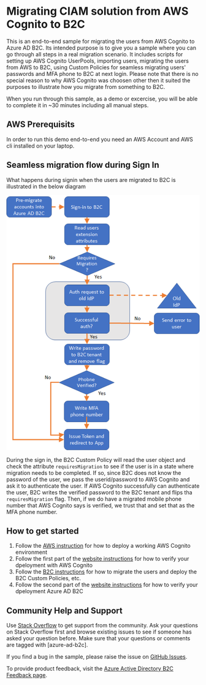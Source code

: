 # Migrating CIAM solution from AWS Cognito to B2C

This is an end-to-end sample for migrating the users from AWS Cognito to Azure AD B2C. Its intended purpose is to give you a sample where you can go through all steps in a real migration scenario. It includes scripts for setting up AWS Cognito UserPools, importing users, migrating the users from AWS to B2C, using Custom Policies for seamless migrating users' passwords and MFA phone to B2C at next login. Please note that there is no special reason to why AWS Cognito was choosen other then it suited the purposes to illustrate how you migrate from something to B2C. 

When you run through this sample, as a demo or excercise, you will be able to complete it in ~30 minutes including all manual steps.

## AWS Prerequisits
In order to run this demo end-to-end you need an AWS Account and AWS cli installed on your laptop. 

## Seamless migration flow during Sign In

What happens during signin when the users are migrated to B2C is illustrated in the below diagram

![auth-flow](media/auth-flow.png) 

During the sign in, the B2C Custom Policy will read the user object and check the attribute ``requiresMigration`` to see if the user is in a state where migration needs to be completed. If so, since B2C does not know the password of the user, we pass the userid/password to AWS Cognito and ask it to authenticate the user. If AWS Cognito successfully can authenticate the user, B2C writes the verified password to the B2C tenant and flips tha ``requiresMigration`` flag. Then, if we do have a migrated mobile phone number that AWS Cognito says is verified, we trust that and set that as the MFA phone number. 

## How to get started

1. Follow the [AWS instruction](aws/README.md) for how to deploy a working AWS Cognito environment
2. Follow the first part of the [website instructions](website/README.md) for how to verify your dpeloyment with AWS Cognito
3. Follow the [B2C instructions](b2c/README.md) for how to migrate the users and deploy the B2C Custom Policies, etc.
4. Follow the second part of the [website instructions](website/README.md) for how to verify your dpeloyment Azure AD B2C

## Community Help and Support
Use [Stack Overflow](https://stackoverflow.com/questions/tagged/azure-ad-b2c) to get support from the community. Ask your questions on Stack Overflow first and browse existing issues to see if someone has asked your question before. Make sure that your questions or comments are tagged with [azure-ad-b2c].

If you find a bug in the sample, please raise the issue on [GitHub Issues](https://github.com/azure-ad-b2c/samples/issues).

To provide product feedback, visit the [Azure Active Directory B2C Feedback page](https://feedback.azure.com/forums/169401-azure-active-directory?category_id=160596).
